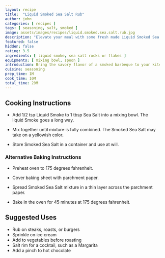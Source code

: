 ```yaml
---
layout: recipe
title:  "Liquid Smoked Sea Salt Rub"
author: john
categories: [ recipes ]
tags: [ seasoning, salt, smoked ]
image: assets/images/recipes/liquid.smoked.sea.salt.rub.jpg
description: "Elevate your meal with some fresh made Liquid Smoked Sea Salt Rub."
featured: false
hidden: false
rating: 3.5
ingredients: [ liquid smoke, sea salt rocks or flakes ]
equipments: [ mixing bowl, spoon ]
introduction: Bring the savory flavor of a smoked barbeque to your kitchen without the need for a physical smoker.
cuisine: seasoning
prep_time: 1M
cook_time: 10M
total_time: 20M
---
```


## Cooking Instructions

- Add 1/2 tsp Liquid Smoke to 1 tbsp Sea Salt into a mixing bowl.  The liquid Smoke goes a long way.

- Mix together until mixture is fully combined.  The Smoked Sea Salt may take on a yellowish color.

- Store Smoked Sea Salt in a container and use at will.

### Alternative Baking Instructions

- Preheat oven to 175 degrees fahrenheit.

- Cover baking sheet with parchment paper.

- Spread Smoked Sea Salt mixture in a thin layer across the parchment paper.

- Bake in the oven for 45 minutes at 175 degrees fahrenheit.

## Suggested Uses

- Rub on steaks, roasts, or burgers
- Sprinkle on ice cream
- Add to vegetables before roasting
- Salt rim for a cocktail, such as a Margarita
- Add a pinch to hot chocolate
